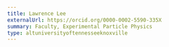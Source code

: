 ```yaml
---
title: Lawrence Lee
externalUrl: https://orcid.org/0000-0002-5590-335X
summary: Faculty, Experimental Particle Physics
type: altuniversityoftennesseeknoxville
---
```

